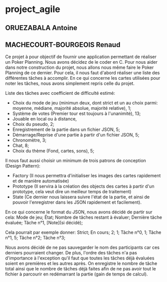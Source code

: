 # project_agile

## ORUEZABALA Antoine
## MACHECOURT-BOURGEOIS Renaud

Ce projet à pour objectif de fournir une application permettant de réaliser un Poker Planning.
Nous avons décidez de le coder en C.
Pour nous aider dans notre construction du projet, nous allons nous même faire le Poker Planning de ce dernier.
Pour cela, il nous faut d'abord réaliser une liste des différentes tâches à accomplir.
En ce qui concerne les cartes utilisées pour noter les tâches, nous avons simplement repris celle du projet.

Liste des tâches avec coefficient de difficulté estimé:
- Choix du mode de jeu (minimun deux, dont strict et un au choix parmi: moyenne, médiane, majorité absolue, majorité relative), 1;
- Système de votes (Premier tour est toujours à l'unanimité), 13;
- Jouable en local ou à distance,
- Choix du pseudo, 2;
- Enregistrement de la partie dans un fichier JSON, 5;
- Démarrage/Reprise d'une partie à partir d'un fichier JSON, 5;
- Chronomètre, 3;
- Chat, 8;
- Choix du thème (Fond, cartes, sons), 5;

Il nous faut aussi choisir un minimum de trois patrons de conception (Design Pattern):
- Factory (Il nous permettra d'initialiser les images des cartes rapidement et de manière automatisée)
- Prototype (Il servira à la création des objects des cartes à partir d'un prototype, cela veut dire un meilleur temps de traitement)
- State (Ce dernier nous laissera suivre l'état de la partie, et ainsi de pouvoir l'enregistrer dans les JSON rapidement et facilement).

En ce qui concerne le format du JSON, nous avons décidé de partir sur cela:
Mode de jeu;
État;
Nombre de tâches restant à évaluer;
Dernière tâche évaluée;
Tâche n°1, [Note](si décidé);

Cela pourrait par exemple donner:
Strict;
En cours;
2;
1;
Tâche n°0, 1;
Tâche n°1, 5;
Tâche n°2;
Tâche n°3;

Nous avons décidé de ne pas sauvegarder le nom des participants car ces derniers pourraient changer.
De plus, l'ordre des tâches n'a pas d'importance à l'exception qu'il faut que toutes les tâches déjà évaluées soient en premières et les autres après.
On enregistre le nombre de tâche total ainsi que le nombre de tâches déjà faites afin de ne pas avoir tout le fichier à parcourir en redémarrant la partie (gain de temps de calcul).